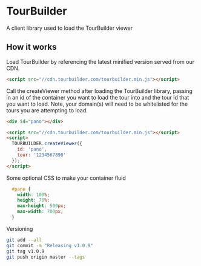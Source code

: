 # TourBuilder
A client library used to load the TourBuilder viewer

## How it works
Load TourBuilder by referencing the latest minified version served from our CDN.

```html
<script src="//cdn.tourbuilder.com/tourbuilder.min.js"></script>
```

Call the createViewer method after loading the TourBuilder library, passing in an id of the container you want to load the tour into and the tour id that you want to load. Note, your domain(s) will need to be whitelisted for the tours you are attempting to load.

```html
<div id="pano"></div>

<script src="//cdn.tourbuilder.com/tourbuilder.min.js"></script>
<script>
  TOURBUILDER.createViewer({
    id: 'pano',
    tour: '1234567890'
  });
</script>
```

Some optional CSS to make your container fluid

```css
  #pano {
    width: 100%;
    height: 70%;
    max-height: 500px;
    max-width: 700px;
  }
```

Versioning
```bash
git add --all
git commit -m "Releasing v1.0.9"
git tag v1.0.9
git push origin master --tags
```